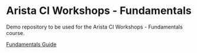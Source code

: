# Arista CI Workshops - Fundamentals

Demo repository to be used for the Arista CI Workshops - Fundamentals course.

[Fundamentals Guide](https://aristanetworks.github.io/avd-workshops/)